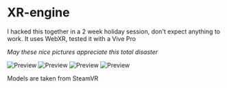 # XR-engine

I hacked this together in a 2 week holiday session, don't expect anything to work. It uses WebXR, tested it with a Vive Pro

*May these nice pictures appreciate this total disaster*

![Preview](https://i.imgur.com/yImsmvi.gif)
![Preview](https://i.imgur.com/7WlkMMJ.gif)
![Preview](https://i.imgur.com/vcb7DeI.gif)
![Preview](https://i.imgur.com/HHhUU4u.gif)

Models are taken from SteamVR